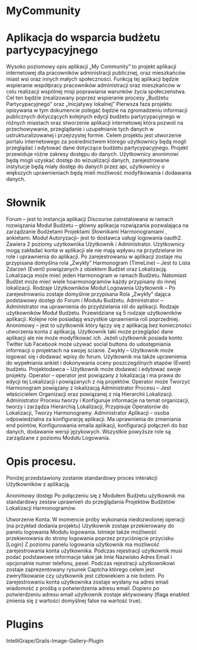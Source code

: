 MyCommunity
===========

Aplikacja do wsparcia budżetu partycypacyjnego
==============================================

Wysoko poziomowy opis aplikacji
„My Community” to projekt aplikacji internetowej dla pracowników administracji publicznej, oraz mieszkańców miast wsi oraz innych małych społeczności. Funkcją tej aplikacji będzie wspieranie współpracy pracowników administracji oraz mieszkańców w celu realizacji wspólnej misji poprawiania warunków życia społeczeństwa. Cel ten będzie zrealizowany poprzez wspieranie procesy „Budżetu Partycypacyjnego” oraz „Inicjatywy lokalnej”
Pierwsza faza projektu opisywana w tym dokumencie polegać będzie na zgromadzeniu informacji publicznych dotyczących kolejnych edycji budżetu partycypacyjnego w różnych miastach oraz stworzenie aplikacji internetowej która pozwoli na przechowywanie, przeglądanie i uzupełnianie tych danych w ustrukturalizowanej i przejrzystej formie. 
Celem projektu jest utworzenie portalu internetowego za pośrednictwem którego użytkownicy będą mogli przeglądać i edytować dane dotyczące budżetu partycypacyjnego. Projekt przewiduje różne zakresy dostępu do danych. Użytkownicy anonimowi będą mogli uzyskać dostęp do wizualizacji danych, zarejestrowane instytucje będą miały dostęp do danych przez api, użytkownicy o większych uprawnieniach będą mieli możliwość modyfikowania i dodawania danych.

Słownik
=======

Forum – jest to instancja aplikacji Discourse zainstalowana w ramach rozwiązania
Moduł Budżetu – główny aplikacja rozwiązania pozwalająca na zarządzanie Budżetami Projektami Słownikami Harmonogramami , ankietami.
Moduł Autoryzacji– jest to dostawca usługi logowania oauth2. Zawiera 2 poziomy użytkownika Użytkownik i Administrator. Użytkownicy mogą zakładać konta w aplikacji ale nie mają wpływu na przydzielane im role i uprawnienia do aplikacji. Po zarejestrowaniu w aplikacji zostaje mu przypisana domyślna rola „Zwykły”
Harmonogram (TimeLine) – Jest to Lista Zdarzeń (Event) powiązanych z obiektem Budżet oraz Lokalizacją. Lokalizacja może mieć jeden Harmonogram w ramach Budżetu. Natomiast Budżet może mieć wiele hoarmonogramów każdy przypisany do innej lokalizacji. 
Rodzaje Użytkowników Moduł Logowania
Użytkownik – Po zarejestrowaniu zostaje domyślnie przypisana Rola „Zwykły” dająca podstawowy dostęp do Forum i Modułu Budżetu.
Administrator – Administrator ma uprawnienia do przydzielania ról do aplikacji.
Rodzaje użytkowników Moduł Budżetu.
Przewidziane są  5 rodzaje użytkowników aplikacji. Kolejne role posiadają wszystkie uprawnienia roli poprzedniej.
Anonimowy – jest to użytkownik który łączy się z aplikacją bez konieczności utworzenia konta z aplikacją. Użytkownik taki może przeglądać dane aplikacji ale nie może modyfikować ich. Jeżeli użytkownik posiada konto Twitter lub Facebook może używać social buttons do udostępniania informacji o projektach na swojej ścianie.
Zwykły – Użytkownik może logować się i dodawać wpisy do forum. Użytkownik ma także uprawnienia do wypełniania ankiet i dokonywania oceny poszczególnych etapów (Event) budżetu.
Projektodawca – Użytkownik może dodawać i edytować swoje projekty.
Operator – operator jest powiązany z lokalizacją i ma prawa do edycji tej Lokalizacji i powiązanych z nią projektów. Operator może Tworzyć Harmonogram powiązany z lokalizacją
Administrator Procesu – Jest właścicielem Organizacji oraz powiązanej z nią Hierarchii Lokalizacji. Administrator Procesu tworzy i Konfiguruje informacje na temat organizacji, tworzy i zarządza Hierarchią Lokalizacji, Przypisuje Operatorów do Lokalizacji, Tworzy Harmonogramy.
Administrator Aplikacji – osoba odpowiedzialna za konfigurację aplikacji. Ma uprawnienia do zmieniania end pointów, Konfigurowania emaila aplikacji, konfiguracji połączeń do baz danych, dodawanie wersji językowych.
Wszystkie powyższe role są zarządzane z poziomu Modułu Logowania.

Opis procesu. 
=============

Poniżej przedstawiony zostanie standardowy proces interakcji Użytkowników z aplikacją.

Anonimowy dostęp
Po połączeniu się z Modułem Budżetu użytkownik ma standardowy zestaw uprawnień do przeglądania Projektów Budżetów Lokalizacji Harmonogramów. 

Utworzenie Konta.
W momencie próby wykonania niedozwolonej operacji (na przykład dodania projektu) Użytkownik zostaje przekierowany do panelu logowania Modułu logowania. Istnieje także możliwość przekierowania do strony logowania poprzez przyciśnięcie przycisku [Login] Z poziomu panelu logowania użytkownik ma możliwość zarejestrowania konta użytkownika. Podczas rejestracji użytkownik musi podać podstawowe informacje takie jak Imie Nazwisko Adres Email i opcjonalnie numer telefonu, pesel. Podczas rejestracji użytkownikowi zostaje zaprezentowany rysunek Captcha którego celem jest zweryfikowanie czy użytkownik jest człowiekiem a nie botem. Po zarejestrowaniu konta użytkownika zostaje wysłany na adres email wiadomość z prośbą o potwierdzenia adresu email. Dopiero po potwierdzeniu adresu email użytkownik zostaje aktywowany (flaga enabled zmienia się z wartości domyślnej false na wartość true).

Plugins
=======
IntelliGrape/Grails-Image-Gallery-Plugin



